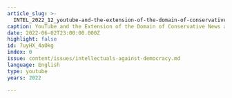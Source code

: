 ```yaml
---
article_slug: >-
  INTEL_2022_12_youtube-and-the-extension-of-the-domain-of-conservative-news-and-ideas
caption: YouTube and the Extension of the Domain of Conservative News and Ideas
date: 2022-06-02T23:00:00.000Z
highlight: false
id: 7uyHX_4aOkg
index: 0
issue: content/issues/intellectuals-against-democracy.md
language: English
type: youtube
years: 2022

---
```

